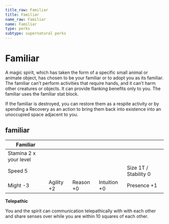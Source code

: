 ```yaml
---
title_raw: Familiar
title: Familiar
name_raw: Familiar
name: Familiar
type: perks
subtype: supernatural perks
---
```


# Familiar

A magic spirit, which has taken the form of a specific small animal or animate object, has chosen to be your familiar or to adopt you as its familiar. The familiar can't perform activities that require hands, and it can't harm other creatures or objects. It can provide flanking benefits only to you. The familiar uses the familiar stat block.

If the familiar is destroyed, you can restore them as a respite activity or by spending a Recovery as an action to bring them back into existence into an unoccupied space adjacent to you.

## **familiar**

| Familiar               |            |           |              |                       |
| ---------------------- | ---------- | --------- | ------------ | --------------------- |
| Stamina 2 x your level |            |           |              |                       |
| Speed 5                |            |           |              | Size 1T / Stability 0 |
| Might -3               | Agility +2 | Reason +0 | Intuition +0 | Presence +1           |

**Telepathic**

You and the spirit can communication telepathically with with each other and share senses over while you are within 10 squares of each other.
